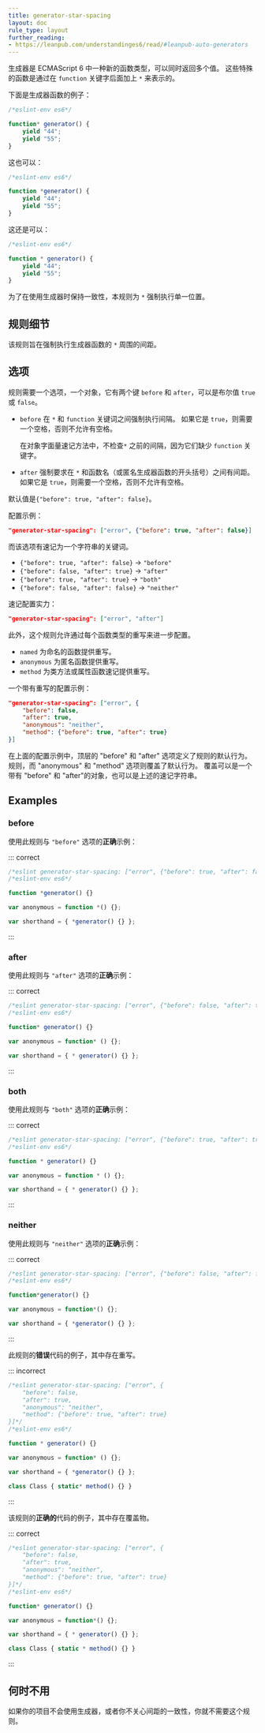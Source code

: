 ```yaml
---
title: generator-star-spacing
layout: doc
rule_type: layout
further_reading:
- https://leanpub.com/understandinges6/read/#leanpub-auto-generators
---
```


生成器是 ECMAScript 6 中一种新的函数类型，可以同时返回多个值。
这些特殊的函数是通过在 `function` 关键字后面加上 `*` 来表示的。

下面是生成器函数的例子：

```js
/*eslint-env es6*/

function* generator() {
    yield "44";
    yield "55";
}
```

这也可以：

```js
/*eslint-env es6*/

function *generator() {
    yield "44";
    yield "55";
}
```

这还是可以：

```js
/*eslint-env es6*/

function * generator() {
    yield "44";
    yield "55";
}
```

为了在使用生成器时保持一致性，本规则为 `*` 强制执行单一位置。

## 规则细节

该规则旨在强制执行生成器函数的 `*` 周围的间距。

## 选项

规则需要一个选项，一个对象，它有两个键 `before` 和 `after`，可以是布尔值 `true` 或 `false`。

* `before` 在 `*` 和 `function` 关键词之间强制执行间隔。
  如果它是 `true`，则需要一个空格，否则不允许有空格。

  在对象字面量速记方法中，不检查`*` 之前的间隔，因为它们缺少 `function` 关键字。

* `after` 强制要求在 `*` 和函数名（或匿名生成器函数的开头括号）之间有间距。
  如果它是 `true`，则需要一个空格，否则不允许有空格。

默认值是`{"before": true, "after": false}`。

配置示例：

```json
"generator-star-spacing": ["error", {"before": true, "after": false}]
```

而该选项有速记为一个字符串的关键词。

* `{"before": true, "after": false}` → `"before"`
* `{"before": false, "after": true}` → `"after"`
* `{"before": true, "after": true}` → `"both"`
* `{"before": false, "after": false}` → `"neither"`

速记配置实力：

```json
"generator-star-spacing": ["error", "after"]
```

此外，这个规则允许通过每个函数类型的重写来进一步配置。

* `named` 为命名的函数提供重写。
* `anonymous` 为匿名函数提供重写。
* `method` 为类方法或属性函数速记提供重写。

一个带有重写的配置示例：

```json
"generator-star-spacing": ["error", {
    "before": false,
    "after": true,
    "anonymous": "neither",
    "method": {"before": true, "after": true}
}]
```

在上面的配置示例中，顶层的 "before" 和 "after" 选项定义了规则的默认行为。规则，而 "anonymous" 和 "method" 选项则覆盖了默认行为。
覆盖可以是一个带有 "before" 和 "after"的对象，也可以是上述的速记字符串。

## Examples

### before

使用此规则与 `"before"` 选项的**正确**示例：

::: correct

```js
/*eslint generator-star-spacing: ["error", {"before": true, "after": false}]*/
/*eslint-env es6*/

function *generator() {}

var anonymous = function *() {};

var shorthand = { *generator() {} };
```

:::

### after

使用此规则与 `"after"` 选项的**正确**示例：

::: correct

```js
/*eslint generator-star-spacing: ["error", {"before": false, "after": true}]*/
/*eslint-env es6*/

function* generator() {}

var anonymous = function* () {};

var shorthand = { * generator() {} };
```

:::

### both

使用此规则与 `"both"` 选项的**正确**示例：

::: correct

```js
/*eslint generator-star-spacing: ["error", {"before": true, "after": true}]*/
/*eslint-env es6*/

function * generator() {}

var anonymous = function * () {};

var shorthand = { * generator() {} };
```

:::

### neither

使用此规则与 `"neither"` 选项的**正确**示例：

::: correct

```js
/*eslint generator-star-spacing: ["error", {"before": false, "after": false}]*/
/*eslint-env es6*/

function*generator() {}

var anonymous = function*() {};

var shorthand = { *generator() {} };
```

:::

此规则的**错误**代码的例子，其中存在重写。

::: incorrect

```js
/*eslint generator-star-spacing: ["error", {
    "before": false,
    "after": true,
    "anonymous": "neither",
    "method": {"before": true, "after": true}
}]*/
/*eslint-env es6*/

function * generator() {}

var anonymous = function* () {};

var shorthand = { *generator() {} };

class Class { static* method() {} }
```

:::

该规则的**正确的**代码的例子，其中存在覆盖物。

::: correct

```js
/*eslint generator-star-spacing: ["error", {
    "before": false,
    "after": true,
    "anonymous": "neither",
    "method": {"before": true, "after": true}
}]*/
/*eslint-env es6*/

function* generator() {}

var anonymous = function*() {};

var shorthand = { * generator() {} };

class Class { static * method() {} }
```

:::

## 何时不用

如果你的项目不会使用生成器，或者你不关心间距的一致性，你就不需要这个规则。
